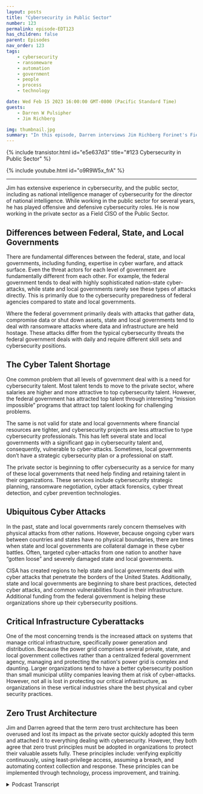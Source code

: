 ```yaml
---
layout: posts
title: "Cybersecurity in Public Sector"
number: 123
permalink: episode-EDT123
has_children: false
parent: Episodes
nav_order: 123
tags:
    - cybersecurity
    - ransomeware
    - automation
    - government
    - people
    - process
    - technology

date: Wed Feb 15 2023 16:00:00 GMT-0800 (Pacific Standard Time)
guests:
    - Darren W Pulsipher
    - Jim Richberg

img: thumbnail.jpg
summary: "In this episode, Darren interviews Jim Richberg Forinet's Field CISO of the Public Sector, discussing the differences in cybersecurity in the public sector. The federal government is very different from state and local governments concerning cybersecurity and their approaches."
---
```


{% include transistor.html id="e5e637d3" title="#123 Cybersecurity in Public Sector" %}

{% include youtube.html id="o9R9W5x_frA" %}

---

<p>Jim has extensive experience in cybersecurity, and the public sector, including as national intelligence manager of cybersecurity for the director of national intelligence. While working in the public sector for several years, he has played offensive and defensive cybersecurity roles. He is now working in the private sector as a Field CISO of the Public Sector.</p>
<p></p><h2> Differences between Federal, State, and Local Governments</h2>
<p>
</p>
<p>There are fundamental differences between the federal, state, and local governments, including funding, expertise in cyber warfare, and attack surface. Even the threat actors for each level of government are fundamentally different from each other. For example, the federal government tends to deal with highly sophisticated nation-state cyber-attacks, while state and local governments rarely see these types of attacks directly. This is primarily due to the cybersecurity preparedness of federal agencies compared to state and local governments.</p>
<p>Where the federal government primarily deals with attacks that gather data, compromise data or shut down assets, state and local governments tend to deal with ransomware attacks where data and infrastructure are held hostage. These attacks differ from the typical cybersecurity threats the federal government deals with daily and require different skill sets and cybersecurity positions.</p>
<p></p><h2> The Cyber Talent Shortage</h2>
<p>
</p>
<p>One common problem that all levels of government deal with is a need for cybersecurity talent. Most talent tends to move to the private sector, where salaries are higher and more attractive to top cybersecurity talent. However, the federal government has attracted top talent through interesting “mission impossible” programs that attract top talent looking for challenging problems.</p>
<p>The same is not valid for state and local governments where financial resources are tighter, and cybersecurity projects are less attractive to type cybersecurity professionals. This has left several state and local governments with a significant gap in cybersecurity talent and, consequently, vulnerable to cyber-attacks. Sometimes, local governments don’t have a strategic cybersecurity plan or a professional on staff.</p>
<p>The private sector is beginning to offer cybersecurity as a service for many of these local governments that need help finding and retaining talent in their organizations. These services include cybersecurity strategic planning, ransomware negotiation, cyber attack forensics, cyber threat detection, and cyber prevention technologies.</p>
<p></p><h2> Ubiquitous Cyber Attacks</h2>
<p>
</p>
<p>In the past, state and local governments rarely concern themselves with physical attacks from other nations. However, because ongoing cyber wars between countries and states have no physical boundaries, there are times when state and local governments are collateral damage in these cyber battles. Often, targeted cyber-attacks from one nation to another have “gotten loose” and severely damaged state and local governments.</p>
<p>CISA has created regions to help state and local governments deal with cyber attacks that penetrate the borders of the United States. Additionally, state and local governments are beginning to share best practices, detected cyber attacks, and common vulnerabilities found in their infrastructure. Additional funding from the federal government is helping these organizations shore up their cybersecurity positions.</p>
<p></p><h2> Critical Infrastructure Cyberattacks</h2>
<p>
</p>
<p>One of the most concerning trends is the increased attack on systems that manage critical infrastructure, specifically power generation and distribution.  Because the power grid comprises several private, state, and local government collectives rather than a centralized federal government agency, managing and protecting the nation's power grid is complex and daunting. Larger organizations tend to have a better cybersecurity position than small municipal utility companies leaving them at risk of cyber-attacks. However, not all is lost in protecting our critical infrastructure, as organizations in these vertical industries share the best physical and cyber security practices.</p>
<p></p><h2> Zero Trust Architecture</h2>
<p>
</p>
<p>Jim and Darren agreed that the term zero trust architecture has been overused and lost its impact as the private sector quickly adopted this term and attached it to everything dealing with cybersecurity. However, they both agree that zero trust principles must be adopted in organizations to protect their valuable assets fully. These principles include: verifying explicitly continuously, using least-privilege access, assuming a breach, and automating context collection and response. These principles can be implemented through technology, process improvement, and training.</p>
<p>

<details>
<summary> Podcast Transcript </summary>

<p>﻿1</p>
<p>Hello, this is Darren</p>
<p>Pulsipher, chief solution,architect of public sector at Intel.</p>
<p>And welcome to Embracing</p>
<p>Digital Transformation,where we investigate effective change,leveragingpeople process and technology.</p>
<p>On today's episode, Securityin the Public Sector with special guest</p>
<p>Jim Richburg Field CSO of Public Sectorat Fortinet.</p>
<p>Jim, welcome to be with you.</p>
<p>Darren, It's great to be here with you.</p>
<p>Hey, Jim,we had a just a brief discussion.</p>
<p>It was really interestingand you brought up some thingsand you wanted to go more.</p>
<p>You were so excited.</p>
<p>I said, Stop, Don'twe want our audienceto hear this discussion?</p>
<p>So I know we're going to havea great discussion day.</p>
<p>But first, Jim, tell us a little bit aboutyourself and your background.</p>
<p>Okay.</p>
<p>Well, thanks, Erin. You know, I spent.</p>
<p>This is my second careerand I spent my first careerin the other older intel community,not the people who use Intel products,but the U.S.intelligence community.</p>
<p>I spent 20 years for one of the threeletter agencies, and then I was thenational intelligence manager for cyber,for the director of National intelligence.</p>
<p>So I've seen cyber,you know, from both sides, played offense,play defense, helped build cyberthreat intelligence, ran whole of nationcyber programs under two presidents.</p>
<p>So I retired from government.</p>
<p>I went to Fortinet, you know,one of the biggest cybersecurity companiesin the ecosystem because it does a lotof work with governmentand I understand governmentand I was always good at being ableto not only answer the immediate questionssomebody had, butput it in a bigger picture and say, okay,this is a symptom of a broader problem.</p>
<p>And that's what I do a lotwith public sector in the United Statesand also globally.</p>
<p>I think I was a cyber evangelistbefore we had term.</p>
<p>But before they were there.</p>
<p>It's it sounds like it.</p>
<p>So you've got a large experiencein cybersecurity, in public sector.</p>
<p>This is great.</p>
<p>So and when you were talkingsays a not all publicsector, cybersecurity is the same.</p>
<p>So well because not all the public.</p>
<p>Should have read on with that.</p>
<p>Yeah, I mean.</p>
<p>Let's let's stick to the U.S.just for a minute.</p>
<p>You know, federal, state and localare all different.</p>
<p>They're different in terms of resources.</p>
<p>They're different in terms of mission.</p>
<p>They're different in terms of thecybersecurity challenges that they face.</p>
<p>And, you know, let's look at who do youinteract with as a citizen in the U.S.?</p>
<p>You interact with your local company.</p>
<p>You do a little bit less with stateservices.</p>
<p>Yeah.</p>
<p>When you go to get your driver's license.</p>
<p>But hey, we've been able to virtualizethat and you do lessdirect interactionwith the federal government.</p>
<p>So as we've talkedabout digital transformation,you know, it's been local government,the people who arguablyare the least resourced,certainly in terms of human expertswho've had to figure out how to dorobotic process automation.</p>
<p>You and I were talking about,you know, chat AI and thingsthat allow you to really use AI drivenautomation.</p>
<p>It's been more a back officeissue for stateand certainly federal governmentthan it has been for local government.</p>
<p>So the paradox has been the peopleyou interact with the most or arguablythe leastwell-positioned to competewith the private sectorin terms of offering those services.</p>
<p>End to our conversation, securing them.</p>
<p>That's that's really interestingwhen you think about it, right?</p>
<p>Becausethe things that yousaid, the things that are most importantto us in our day to daylives are the least fundedas far as cybersecurity protectionand and things like that.</p>
<p>I mean, one of the one of the and again,</p>
<p>I won't say all of the challengesare unique for each.</p>
<p>There are some common ones.</p>
<p>And one of them, frankly, isyou and I come from companiesthat are well-resourcedand can hire the best and the brightestpeople, including from government.</p>
<p>So government alwaysis going to have a skills and workforcegap, especially acute in an arealike cybersecurity.</p>
<p>They're people, you know,they get to a point in their career,their families say whatever,that sometimes the lure of public servicegets outweighedby the fact that they can come workon innovative thingsfor the private sector in cybersecurity.</p>
<p>So government is alwaysis never going to hireits way to cybersecurity Nirvana.</p>
<p>They're always going to have to findsmart ways to do it.</p>
<p>Or I come from the intelligence community.</p>
<p>They were always the farmteam. In one sense.</p>
<p>You had people who came onbecause we had a unique mission.</p>
<p>It was challenging,it was stimulating, it was rewarding,you know, But for a lot of people,when they got to a certain pointin even fairly early in your career,and they discovered a bureaucracyand somebody would come and say, Hey,you can come inmultiples, This might come work for youto come work for me.</p>
<p>You know, that's a gap that they'rethat's a challenge that's going totranscend state, local and federal.</p>
<p>But the feds are better resourced at thisand certainly local government.</p>
<p>Well, then that's what I was going to ask.</p>
<p>I mean, the feds, they work on somepretty fun projects, right?</p>
<p>So if you're a realtechno guy, you're going to go workfor the feds instead of Folsom.</p>
<p>The city of Folsom where I live.</p>
<p>Yeah.</p>
<p>And and, you know, again,</p>
<p>I come out of the intelligence community.</p>
<p>They were doing Mission Impossible stuffthat is cool to work on.</p>
<p>They're doing stuffthat you're relying on your expertise,your your company and my company have.</p>
<p>But they are doing stuff that is,you know,</p>
<p>Mission Impossible in some cases,and that's fun to do.</p>
<p>And some people I'm case in point,</p>
<p>I stayed for 30 plus yearsdoing that, you know, making a feelinglike I was making a difference.</p>
<p>But not everybody.</p>
<p>I mean, frankly, I think even a minorityof people who come into governmentare going to stickfor a career in government,frankly, is starting to recognize that.</p>
<p>So they're allowing they're beginningto think about how do you bring people inwho are mid-career, who come fromthe cybersecurity industry on the outside?</p>
<p>And we talk about and I'm hoping we coverin the course of this conversationthe need for trust andthe need for partnership, because neitherthe public or the private sectorcan do everything on its own.</p>
<p>And I certainly saw this in governmentwhen there would be a breachor an incident from the private sector.</p>
<p>We could talk into awere blue in the face about at that point,talk to DHS or talk to the FBI.</p>
<p>The reality is somebody inthe breached companywas going to callwhoever they knew in government,whether it was somebody at that agency,whether it was somebody at marinefish and mammals, they were going toyou're going to phone a friend and.</p>
<p>Somebody's friend Anyway.</p>
<p>Some of that social some of it is trustyou built up by working together.</p>
<p>So the kind of being able to rotate peopleback and forth work in adjacent cubiclesback when we were all in the officeallowed you to really get to knowsomebody, to recognizewhat their interests wereand develop that kind of trustthat really is instrumental.</p>
<p>And I think part of the challenge forgovernment is find smart ways to recognizeare people who may come on and say,</p>
<p>I appreciate public service.</p>
<p>It's an important calling.</p>
<p>I'm willing to come make a contributionfor a while.</p>
<p>I'm not going to stay for a career,but I really want to give back for a whileand similarly put people from governmentout in the private sector.</p>
<p>They become more. Than private sectorso they can learn.</p>
<p>I'm sorry, things that.</p>
<p>So a questionon that the the federal governmentcan can attract more talent than a local,a local or state government can.</p>
<p>So what hope do they have to attractthat talent that they needfor their cybersecurity positioningand in how they do their work?</p>
<p>Or are there some unique modelsthat we can maybe look at?</p>
<p>Well, and this is whereit gets really interesting,especially in the United Stateslocal government is is you know,</p>
<p>I talked to a lot of smallerlocal governments who don't even have</p>
<p>CISOs, forget cybersecurity staffwho are on government.</p>
<p>It's a contracted service,if you're lucky.</p>
<p>It's coming from elsewhere in your state.</p>
<p>It's not even always coming that way.</p>
<p>So they were having remote provisioningand remote services well before COVIDand well before, you know, all of usin the white collar world went to remote.</p>
<p>So, you know,even the smallest state out therehas critical mass at the state level.</p>
<p>There's a state, see?</p>
<p>So everywhere they all have,they may not have enough of them,but they have cyber security experts.</p>
<p>So they spend a lot of timehelping, helping them figure outhow do youhow do you regionalize some of this.</p>
<p>So sometimes you recognizethere are small jurisdictionsthat maybe they need to band together,they get critical mass,they become a big enough market,they get enough data that they canpotentially solve it that way.</p>
<p>And sometimes that meansit's done at the state level.</p>
<p>But then, of course,</p>
<p>I recognize that there's a dynamic at playbetween state and stateand local politics.</p>
<p>You know, sometimesif someone in a local jurisdictiondoesn'twant to have to do what they think, that,you know, the people in the Capitol statecapital are telling themjust as statesdon't want to do what Washington says.</p>
<p>So it's an attractive solution.</p>
<p>And I think a lot ofit works by federal or by federating.</p>
<p>It not not at the national level,but within a state becomesa provider, critical mass, etc..</p>
<p>Some places have work, some placesit doesn't.</p>
<p>But that's an attractive option.</p>
<p>You know, it's interestingwhen we were in talking about this,something puffed on my head.</p>
<p>It was theit was when we started movingwest back in the 1700s.</p>
<p>I don't know why this popped in my head,but it does in the cyberspace as well.</p>
<p>You started getting groups of peoplethat would work togetherto protect themselvesagainst the Native Americansat the time or against the Frenchor whoever was attacking them.</p>
<p>Right.</p>
<p>That they formed towns and communitiesand they formed countiesthat they had protectionagainst their enemy.</p>
<p>At the time, what you were mentioningthere is very similar right?</p>
<p>I've gotcities and towns that are like, well,</p>
<p>I can't protect myselffrom cyber criminals,so maybe I need to reach outto other citiesor the state to to get that.</p>
<p>And now we have national defense, right?</p>
<p>And we have state militias.</p>
<p>And maybe there needs to be a callfor a state cybermilitia or a regional cyber militia,the same way that that we didback in the frontier days.</p>
<p>Well, in ironically,some of that is actually being done.</p>
<p>You know, the National Guard.</p>
<p>The National Guard, you know,the military is big on cyber.</p>
<p>We have, you know, Cyber Command right.</p>
<p>As a unified command.</p>
<p>And there are essentially cybercomponents in everything,including the National Guard.</p>
<p>And there are states where recognizeand especially for small businessand for local governmentand we saw this a lot.</p>
<p>It just helpedsecure the midterm elections.</p>
<p>Cyber expertsfrom some of these National Guard unitswere called up by the governorand sent to actually help securelocal election infrastructure,recognizing that these peoplehad no internal expertise.</p>
<p>This was this is a governmental function,a governmental priority.</p>
<p>So, yeah, we actually did use expertisethat was residentin one part of governmentto help another part of government.</p>
<p>Yeah, that's National Guard and Reserve.</p>
<p>Force, you know that. Yeah.</p>
<p>We're literally called up to,you know, to active dutyto help secure election infrastructure,something a government can do.</p>
<p>They call it something governor could do.</p>
<p>But butwhat about a more generalized sense?</p>
<p>Because when we talked earlier,you said the attacks on local and stategovernments are different than the attackson federal government for cybersecurity.</p>
<p>Yes, they're very.</p>
<p>Do you remember we talk about,you know, it's those citizenfacing services that you especially haveat local government.</p>
<p>But, you know, the existential problemwhen you talk to stateand local government,you can't get far into a conversationwithout ransomware.</p>
<p>Coming upthat is top of mind for those people.</p>
<p>You know, and I remember the first time</p>
<p>I started reading about, you know,what is essentially a really tiny town ingetting hit with ransomwareand then paying, you know, $100,000.</p>
<p>And my first question was, where the heckdid they come out of with that money?</p>
<p>You know, very quickly.</p>
<p>Well, turns out that was insurance.</p>
<p>We were talking about collective defense.</p>
<p>I mean, at the end of the day,cybersecurity, you and I both recognizethis is about riskand it's about managing risk.</p>
<p>And one of the classic waystrying to managerisk is through insurance,transfer the risk to somebody else.</p>
<p>And that's one way to deal with ransomwarethat especially local governmenthas said, I'm going to try to rely ontransferring the risk to a third party,an insurer.</p>
<p>Now, the interesting thing,</p>
<p>Daryn, is I've been conflictedabout this for a long time,about whether that really helps or hurts.</p>
<p>Because, yeah,</p>
<p>I was just thinking that myself.</p>
<p>Government budgets are public,they're public record.</p>
<p>It doesn't take much to go onlineand look and say, Oh, look,here's a payment from this townto Acme Insurance Company,and it's for this amount where you canpretty much guess what their coverage is.</p>
<p>You can guess when they get here.</p>
<p>Insurance policy, huh?</p>
<p>Yeah. Exactly.</p>
<p>So when they get hit for ransom,where does it come infor a billion bitcoins?</p>
<p>It comes in for that level.</p>
<p>And when you have a ransomware,the insurer comes inand takes over the negotiationand takes over the payment.</p>
<p>In one sense, insurance is good because,you know, you put out the standard set.</p>
<p>You know, they helpto raise the tide of cybersecurity.</p>
<p>If you have to do certain things,you get a policy.</p>
<p>On the other hand, sometimes I feel likeit's the it's a publicizedeasy button for saying,okay, this is going to be a quick payout.</p>
<p>I'm not going to hit these peoplewho I'm going to have to explainhow does virtual currency work withand where do you get Bitcoin from?</p>
<p>You know, they're they're negotiatorfrom the insurance companies can come in,they'll settle the claim.</p>
<p>Yeah. I mean, these people work togetherall the time.</p>
<p>The negotiators are goinghigh, you know, basically, you know,</p>
<p>I dealt with you last week, you know, soinsurance can help and insurance can hurt.</p>
<p>But for local governmentin particular, ransomware,</p>
<p>I think has been the the top of my threat.</p>
<p>Elevate it to the federal government.</p>
<p>We talk about advanced persistent threats,those threat actorswho have got sophisticated capabilitiestend to be very clandestine.</p>
<p>They often do want to use the aviator'sterm, go low and slow.</p>
<p>You know, they're willing to get intoa network progressively over timeand they're trying to steal intellectualproperty or national security secrets.</p>
<p>And usually advanced persistent threat isa euphemism for nation state.</p>
<p>So when you're the federal government,you are disproportionately worried aboutbeing targeted by other nation states,less so at state and local government.</p>
<p>Now, you may have,you know, a country like Russiawhere their doctrine isyou go for the soft underbelly,you distract the adversary.</p>
<p>So especially withwhat happened in Ukraine,</p>
<p>I've heard an uptick in stateand local government saying, oh, my gosh,am I maybe in the crosshairsfor something happening around the world?</p>
<p>Or, you know, remember the not picturebotched ransomware,which is really destructive malwarein 2017 that which launched into Ukrainebut very quickly spread globally.</p>
<p>These people say, am I,you know, at a minimumat risk of being collateral damagefor a cyber conflictbeing wagedon the other side of the world.</p>
<p>That that is really interestingthat you brought that up, becausenormally a small town is like, well,</p>
<p>I'm protected.</p>
<p>I'm the middle of the United States.</p>
<p>I'm not going to be in a war.</p>
<p>Right.</p>
<p>Because I'm in I'm safe and protected.</p>
<p>But now because of the Internetand because of virtualeverything's a digital economy,</p>
<p>I can now be attackedfrom Ukraine or Russia or Chinaor North Koreaor who knows, or some scripted high schoolstudent somewhere.</p>
<p>I can nowbe attacked from anywhere in the world.</p>
<p>That that's kind of as kind of worrisomeas them.</p>
<p>Well, and Darren,sometimes it's on purposeand sometimes it's not even intentional.</p>
<p>You know, I remember about ten years agowhen we saw one of our adversary,nation states, starting to look atcritical infrastructure in the U.S.and starting to scan industrial controlsystem, ICS components.</p>
<p>And they were looking for things really inyou know, in pumping.</p>
<p>They were looking for thingsin the energy industry.</p>
<p>Well, guess what?</p>
<p>It turns out that a lot of thosesame components, programable logic chipsget used inelevator systems, in buildings.</p>
<p>So all of a sudden, real estateacross the countrystarts, you know, startsgetting hit by these people, not becausea bad guy wanted to seize controlof the elevator and never let you get off.</p>
<p>But because they were they were lookinggot out through too.</p>
<p>Yeah.</p>
<p>They literally ended up in placeseven they didn't intend to be.</p>
<p>You know.</p>
<p>So part of this is,yeah, you need to worrythat they may go after you intentionally.</p>
<p>I mean if you're if you are in a cyber,if you're in a geopolitical confrontationwith the U.S.and you can cause bad things to happen,alarming things to happenin the U.S., then, you know,you arguably will distract us.</p>
<p>Russia has thisdoctrine of escalate to deescalate,and that can mean broaden the conflict.</p>
<p>So, yeah, sometimes you worrysome of these more forwardleaning local governmentpeople are saying, you know,you're right, this is the first timethat I might actually be targetedbecause otherwise I look at it and go,</p>
<p>Why would they come after my watch?</p>
<p>Why do I keep yeah, why do I care?</p>
<p>I'm just a sweater.</p>
<p>I can't I'mjust a small municipality or whatever.</p>
<p>Yeah, but certainly was not petro.</p>
<p>And the fact that it spreadglobally rapidly and it was destructivehas made some of them say, look, you know,to your point, we're all interconnected.</p>
<p>This is globalized services.</p>
<p>And we certainly saw with somethinglike SolarWinds that everybody'susing the same things and inheritscommon vulnerabilities.</p>
<p>They may not recognize they have.</p>
<p>So it'sespecially scary for local government.</p>
<p>But then put yourself in the shoes of,you know, a federal see,so they know these peopleare coming after them and a lot of themalso move large amounts of money.</p>
<p>So they need to worry about the criminalscoming after them as well.</p>
<p>So they get,if you will, the worst of both worlds.</p>
<p>Right.</p>
<p>But on the other hand, their beliefs are.</p>
<p>Exactly.</p>
<p>Yeah.</p>
<p>That they are inand they know the space really well.</p>
<p>So I understand that.</p>
<p>Now, you you mentioned something</p>
<p>I want to dive into a little bitbecause it's dear to my heartand that is criticalinfrastructure, security and you mentionedindustrial control systems because</p>
<p>CISA has a list of what,but not all of them have industrialcontrol systems as part of it.</p>
<p>I worry about that partbecause they're actuallyaffecting the real world as we know itwith pumps and motors and sensors,and they're controlling dams and energyproduction and oil movement.</p>
<p>And it there's a lot in that space.</p>
<p>I really worry about this stuffbecause the traditional modelthat they've been using in the past,which is isolation,which is the Purduemodel, is starting to crumble.</p>
<p>And I mean.</p>
<p>It seems like we're vulnerable.</p>
<p>I mean, do you see that as well,or is this just, Darren, paranoid?</p>
<p>Because I don't know enough about it?</p>
<p>Well, I mean, I think the day, you know,we used to ten years agotalk about the first line of securityfor for operational technologyand for ISIS components wasthe air gap.</p>
<p>As you said, they were connected throughto the Internetand security through obscurity.</p>
<p>You know, a lot of these thingswere around for a very long time.</p>
<p>And who knows where to gofind that old component?</p>
<p>Well, thanks to searchengines, it's all discoverable.</p>
<p>And now, you know,just as we have digital transformation,you know,connected everything in our lives,you know, from our watches to, you know,our refrigerators to the Internet,that's happened on as well.</p>
<p>And I remember 15 years ago,if you had an old system that was Internetaccessible, it was probablybecause someone had made a mistake,they'd forgotten to shut something offafter maintenance.</p>
<p>Now, you know, I'm hard pressed.</p>
<p>For they put a patch cablebetween two switches for a.</p>
<p>Yeah.</p>
<p>You know, when security and convenienceclash, the convenience always wins.</p>
<p>You know, people want to get the job done.</p>
<p>That's job People want.</p>
<p>But now, you know,</p>
<p>I think it's almost by exceptionother than somethinglike nuclear power plantsassume I assume in my conversationswith organizations that have what is thewhat is connected to the Internetand in many cases this connectedconnected to the corporate I.T as well.</p>
<p>So that air gap has gone inand that has implications.</p>
<p>You said that we have the 16critical infrastructures.</p>
<p>They all have a lead federal agencyto be their partners.</p>
<p>The federal governmenthas carrots and sticks.</p>
<p>I mean, it can give you an incentiveto do somethingor it can create a requirement,whether it's a regulation or,you know, thethe legislative branch gets involvedand actually passes a law.</p>
<p>We try to shape behavior.</p>
<p>And obviously you win more friends,you get farther if you can, you know, usepersuasion and incentives to do somethingrather than say you must do this.</p>
<p>But, you know,the federal government tries to shapethe way these critical infrastructureswork.</p>
<p>And part ofthat is sharing information with them.</p>
<p>You know, so they all have informationsharing and analysis centers, ICE acts.</p>
<p>They all get information.</p>
<p>But to your point, Daryn, it'snot one size fits all.</p>
<p>It's a microcosm of the conversationwe had about the public sector.</p>
<p>All 16 sectors are critical.</p>
<p>That's what you know,what leads them to be that way.</p>
<p>That's in the definition, right?</p>
<p>But there's a subset of themthat, you know,they're called systemically important.</p>
<p>I mean, I hate this.</p>
<p>I actually I hateand love this acronym, six systemicallyimportant critical infrastructures.</p>
<p>You know,you know, there's three or four of those.</p>
<p>But, you know, at the top of the listthere and I call this the supercriticalthe hyper critical infrastructure of allis power, is energypower, generation of power transmission,because take that awayand in very short order,the other 15 are going to shut down.</p>
<p>You know, you run out of backup power,you're dead in the water no matter.</p>
<p>Yeah, that's, that's or protection.</p>
<p>Yeah, that's, that's true.</p>
<p>I didn't think of that right.</p>
<p>Without power,our economy comes to a screeching halt.</p>
<p>All the other critical infrastructurecomes down.</p>
<p>So in.</p>
<p>American power, General, nothing.</p>
<p>Yeah, Yeah, exactly.</p>
<p>So how secure is our power grid?</p>
<p>Which a good. News, bad news story there?</p>
<p>I mean, the the you know, the it'sit is a highly diversified verticalsector.</p>
<p>You know, you've got, you know, fouror five big tower companies at the topthat are really capable.</p>
<p>And then on the other hand, you have smallrural electrical cooperativesthat, you know, it's 25 to 50 peopleproviding power for a couple of counties.</p>
<p>They don't even have a full timei.t person, much less a security expert.</p>
<p>Now, there's fairlymuch resilience built into the grid.</p>
<p>Mothernature stress test it for us all the timeand we've got this big interconnectsin the electrical grid.</p>
<p>But, you know, they're used to dealingwith things that cause problemsso you can lose a certain numberof players and the resilience will kickin the problemis, you know, a lot of cascading failureswhen something goes down,it puts more pressure on the other things.</p>
<p>You know, you lose enough of themand it becomes something that causesa bigger problem.</p>
<p>And again, it's something where there'sthere's an issue of power generationand then there's an issue of powertransmission.</p>
<p>They're related,but they're separate problems.</p>
<p>And we've seen even on the physical side,when we've had people running aroundshooting at power substationsfor electricity, it turns outwe don't have a hugeit's not like you go down to Home Depotand get new generators and new, you know,this is or.</p>
<p>Insulators or whatever, they. Can go.</p>
<p>We don't keep a lot of that stuff.</p>
<p>It's just in time, you know.</p>
<p>You know, So there is some fragilitythere, some resilience as well.</p>
<p>But the big players,</p>
<p>I think, are in relatively goodposition in terms of their securityand their maturity.</p>
<p>It's the small guysyou got to worry about.</p>
<p>You can lose a certain number of themwithout reaching critical mass.</p>
<p>But you know, you never know.</p>
<p>Remember, some power outages,that one that turned out to be a squirrelchewed on a line and, you know,and it led to this cascading failurehere in the Northeast 15 years ago,which Murphy's Law strikes in weird ways.</p>
<p>But I worry more about power than anythingelse, because if you lose that one,you know, we're all we're all downand not just critical infrastructure.</p>
<p>Well, society, you know. Society.</p>
<p>I mean, we experience that in Californiaquite a bit because of the forest firesthat we have.</p>
<p>We and we've seen a major shift in powergrid.</p>
<p>They they movefrom really large grids to microgridsso that they could shut offinstead of several counties.</p>
<p>At the same time, they could shut offjust a community where where things were.</p>
<p>So I am seeing some changeon the physical sideand I'm guessing similaron the cybersecurity side as well then.</p>
<p>Yeah, Yeah.</p>
<p>But, but you know, to sort ofbring the conversation back to government,it's this is a real challenge.</p>
<p>It's local governmentwho really have been the onesinnovating in a lot of the digitaltransformation that they've been doing.</p>
<p>I think COVID for them, you know, putso much more stress on local government.</p>
<p>You know, the two months after March 2020,we watch unemploymentinsurance applications which go to stategovernment spiked by 3,000%.</p>
<p>At the same time,they sent their workforce homeand were working less efficiently.</p>
<p>Well, robotic processautomation, chat bots,that was a lifeline for get peoplefeeling like you're taking my job away.</p>
<p>This was the only thing that was keepingthese people from from sinking,you know, so so innovation becamereally, really critical and we innovated.</p>
<p>It's just likewe sent people home with laptopsand you wanted that kind of connectivityto occur and to occur securely.</p>
<p>Well, you can measure whether it'swhether it occurred or not.</p>
<p>Did they have the devices?</p>
<p>Do they have the platforms?</p>
<p>Do they have the bandwidth?</p>
<p>We couldn't directly measure security.</p>
<p>And I think in the year after COVID,we watched ransomwareand against statelocal government spiked by 1100 percent.</p>
<p>And most of itcame in through these endpoints.</p>
<p>People are working at home.</p>
<p>This is not industrial grade security,which they may or may nothave had in the office, but they almostcertainly don't have it at home.</p>
<p>And, you know, and that was a newsystemic weakness and it got exploited.</p>
<p>So, again, there's a lot of pressureon local government, state government.</p>
<p>But, you know, the paradigm is changingand, you know, one of the buzzwordsin cyber security of the lastcouple of years is zero trust.</p>
<p>You know,</p>
<p>I've always been conflicted about this.</p>
<p>I come from the national securitycommunity.</p>
<p>You know, in one sense,</p>
<p>I call this when old wine in new bottles.</p>
<p>You know, I come from a community wherewe were all about information was onlyyou're in California.</p>
<p>You go, Yeah, I like that.</p>
<p>But, you know, we talked aboutneed to know for access to information.</p>
<p>Heck, I worked at a in a facilitywhere you couldn't even gophysically to some parts of the buildingif you didn'thave the right kind of badge, the rightcolor badge.</p>
<p>So we were about segmentation and rolebased access controlbefore we even had that term.</p>
<p>So, you know, zero trust,you know, the idea that you want toyou will bestow trust, but ityou want to verify the user, the device,the activityis something that allows you to say</p>
<p>I don't need to workin a perfectly secure environmentto be able to secure the data,the process processing.</p>
<p>I can make this all work now.</p>
<p>Zero Trust is a terrible name becauseespecially for people in the public sectorwho may be making financial sacrificesto stay there instead of work for you.</p>
<p>And I, you know, you say,wait a minute, I'myou know, I'min a position of public trust.</p>
<p>But now you're telling me you have zerotrust in me.</p>
<p>I'm not trustworthy. Yeah.</p>
<p>That's not trustworthy.</p>
<p>And that's not reallywhat the paradigm means,but that is a tool that allows you to say,okay, I can allow youto work on the same networkthat your kids may be doing.</p>
<p>Who the heck knowswhat going to interesting places.</p>
<p>And yet the the workyou're still doing for me in governmentis secure or secure or and guess what?</p>
<p>It's just not Big Brotherlooking over your shoulder.</p>
<p>This is a safety net because I learnedthis in my time in government.</p>
<p>You know, if we in securitystand in the way of the mission,people are going to get the job done.</p>
<p>They're going to do what they have to doto get the work done.</p>
<p>Security needs to not be doctor.</p>
<p>No, you know, you can't you know,we have to give you tools and proceduresto get to do the work.</p>
<p>So is zero.</p>
<p>Trust becomes a way of saying,</p>
<p>I've got your back.</p>
<p>If you make a mistake, this is a safetynet that may say, did you mean to do that?</p>
<p>Did you know this is unusual?</p>
<p>I'm going to stop it.</p>
<p>I'm going to block it.</p>
<p>I may even warn you,because this is not Orwellian big brother.</p>
<p>This is this is something where werecognize security is trying to help youget the job done.</p>
<p>Well,and I like what you said about zero trustbecause I felt the same way around it.</p>
<p>It's a philosophy, non architectureand and what I saw was we're bundlingthingswe've already said were best practicesin the cybersecurity realmwith a couple small changeslike temporal access.</p>
<p>I only have access or authenticationfor a period of timewhere before we always said, Oh, I gotyou got access, you got access forever.</p>
<p>That has changedand I think that's a good thing.</p>
<p>So but I think</p>
<p>Zero Trust to me is a philosophythat brings all the bestpractices together, and that's why</p>
<p>I don't like the term either.</p>
<p>I agree with you. Yeah, Yeah.</p>
<p>But here's the interesting thing.</p>
<p>You know, it came from government.</p>
<p>It came from the federal government.</p>
<p>You know, they created this,you know, before we called it Zero Trust.</p>
<p>We were operating that way.</p>
<p>We had you know,we had segmentation of databefore segmentation was was even a thingfor the private sector.</p>
<p>They had flat networksand then the private sectorhad a series of breaches, high profilebreaches about a dozen years ago,and they figured outhow to work globalized enterpriseswhere you needed to access the data,sometimes even have sensitive accessin the to the dataand to be able tosecure it at scale. And I wasand yet governmentdidn't realize that this could be done.</p>
<p>I had people in governmentas I retire at the end of 2018who still said zero trust.</p>
<p>The only way to do zerotrust is to air gapand then to watch your networkfrom within.</p>
<p>And I said,</p>
<p>No, we've learned how to do this.</p>
<p>Now that I'm in the private sector,</p>
<p>I see this.</p>
<p>Well, it took the executive orderand President Biden signed in 2021where the federal governmentsaid, we're going to move to zero trust.</p>
<p>We're going to move there very quicklyfor government to then lookto the private sector for the solutions.</p>
<p>And government has federalgovernment has tended to be goodat generatingthe intellectual construct for things.</p>
<p>So in, you know,the next cybersecurity framework,which I helped build the first one.</p>
<p>Yeah, yeah, yeah.</p>
<p>Was intended as a model for riskmanagement in the federal governmentand it took on a lifein the private sector and arguably becamean international standard.</p>
<p>So the government tends to be goodat framing a problem in a technologyand vendor neutral fashion.</p>
<p>The people on the outsidego, Yeah, that works for me too.</p>
<p>So in the case of Zero Trust,the government put togethera strategy of multiple strategies.</p>
<p>They put together a maturity model,</p>
<p>They put together,you know, a list of a way to do it thatthe people in the private sectorsaid, Oh, this works for us too.</p>
<p>And the private sector then has servedgoods and services that map back to that.</p>
<p>So they're ablethat. Can support you. Yeah.</p>
<p>For governmentand for the private sector as well.</p>
<p>So it's an example of a partnership.</p>
<p>The government could drive thingsintellectually where if any of us did it,people would go, okay, well this is aboutcompetitive advantage for your company.</p>
<p>Yeah, yeah,yeah. What are you selling me? Andthe rules of the game.</p>
<p>The goalposts all got set, you know,by by government for its own purposes.</p>
<p>People agreed it made sense, and they wereall marching down the field the same,you know, playing by the same basic rulesand with the same equipment.</p>
<p>So that's an example of a partnership.</p>
<p>Yeah. Yeah.</p>
<p>Jim, this has been a wonderfulconversation and we could go on for hours.</p>
<p>I know we could, but we're out of time,so I appreciate.</p>
<p>Do you have any, any last wordsfor the people that are in public sector,whether they're at state and localgovernments or federal governments,</p>
<p>Any last words of wisdom on cybersecurityor how to move forward?</p>
<p>So so Darren, I've been talking a lotabout the differencesin the different partslevels of government, but there really arethree common problems,and I want to touch on this really quicklyin closing.</p>
<p>One is they're all focus now onhow do they integratesecurity across their government.</p>
<p>That matters, whether I'm trying to dodepartments in my local governmentor agencies, the federal government,you know, it's a two part problem.</p>
<p>I want to understandwhat's going on, situational awareness.</p>
<p>I want to drive integrated response.</p>
<p>And I've seen a number of different waysto do that.</p>
<p>And building blocks to apply for.</p>
<p>So, you know, don't reinvent the wheel.</p>
<p>Talk to others about how to framethat problem, break into bite sized chunksand make progress on it.</p>
<p>The second piece of is workwith not against technology trends.</p>
<p>I mean, we're seeing increasing powerdrivenby the things you all put together,an intel drivenby the kind of thingswe do here at Fortinet.</p>
<p>There's increasingly convergence betweenthings like networking and security.</p>
<p>The same products can do both things,so you can zero trust.</p>
<p>I can get the kind of connectivitythat I need,and it's innately done in a fashionthat's secure.</p>
<p>So work with Moore's Law,not in opposition to, you know, soso that's the second piece of advice.</p>
<p>And the third is partnership.</p>
<p>You know, I ran intelligence,</p>
<p>I ran threat information.</p>
<p>You can't secure yourself against a threatthat you don't understand,much less that you can detect.</p>
<p>And thenso build these bridges within governmentand with public and private sector.</p>
<p>But the thing that drives me crazy isespecially at National government,people say, I've got a problem.</p>
<p>I'm going to roll up my sleevesand build a solution from scratch.</p>
<p>Why don't you lookand see what somebody else is doing.</p>
<p>What someone else has already.</p>
<p>Done or something in the private sector.</p>
<p>If you need to make tweaks, that's good.</p>
<p>But it's, you know, odds are really,really high that somebody else has alreadythought of, addressedand probably solved that same problem.</p>
<p>Oh, that's awesome.</p>
<p>Jim, again,thank you for coming on the show.</p>
<p>I appreciate the conversation.</p>
<p>I learn every time.</p>
<p>Every time I do this,</p>
<p>I learn something new and today.</p>
<p>Must have I learned a lot. So thank you.</p>
<p>That's my pleasure.</p>
<p>Darren, I asyou can tell, I'm passionate about this.</p>
<p>Thank you for listeningto Embracing Digital Transformation today.</p>
<p>If you enjoyed our podcast,give it five stars on your favoritepodcasting site or YouTube channel,you can find out more informationabout embracing digital transformationand embracingdigital.org Until nexttime, go out and do something wonderful.</p>

</details>
